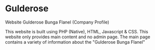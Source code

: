# Gulderose
Website Gulderose Bunga Flanel (Company Profile)

This website is built using PHP (Native), HTML, Javascript & CSS. This website only provides main content and no admin page. The main page contains a variety of information about the "Gulderose Bunga Flanel"


